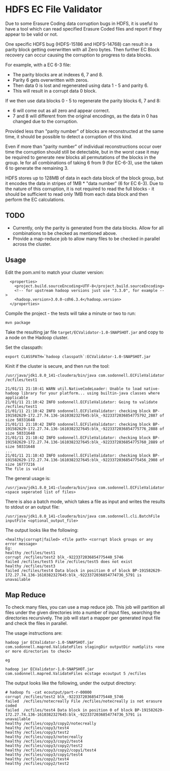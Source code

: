 # HDFS EC File Validator

Due to some Erasure Coding data corruption bugs in HDFS, it is useful to have a tool which can read specified Erasure Coded files and report if they appear to be valid or not.

One specific HDFS bug (HDFS-15186 and HDFS-14768) can result in a parity block getting overwritten with all Zero bytes. Then further EC Block recovery can occur causing the corruption to progress to data blocks.

For example, with a EC 6-3 file:

* The parity blocks are at indexes 6, 7 and 8.
* Parity 6 gets overwritten with zeros.
* Then data 0 is lost and regenerated using data 1 - 5 and parity 6.
* This will result in a corrupt data 0 block.

If we then use data blocks 0 - 5 to regenerate the parity blocks 6, 7 and 8:

* 6 will come out as all zero and appear correct.
* 7 and 8 will different from the original encodings, as the data in 0 has changed due to the corruption.

Provided less than "parity number" of blocks are reconstructed at the same time, it should be possible to detect a corruption of this kind.

Even if more than "parity number" of individual reconstructions occur over time the corruption should still be detectable, but in the worst case it may be required to generate new blocks all permutations of the blocks in the group. Ie for all combinations of taking 6 from 9 (for EC-6-3), use the taken 6 to generate the remaining 3.

HDFS stores up to 128MB of data in each data block of the block group, but it encodes the data in stripes of 1MB * "data number" (6 for EC 6-3). Due to the nature of this corruption, it is not required to read the full blocks - it should be sufficient to read only 1MB from each data block and then perform the EC calculations.

## TODO

* Currently, only the parity is generated from the data blocks. Allow for all combinations to be checked as mentioned above.
* Provide a map-reduce job to allow many files to be checked in parallel across the cluster.


## Usage

Edit the pom.xml to match your cluster version:

```
  <properties>
    <project.build.sourceEncoding>UTF-8</project.build.sourceEncoding>
    <!-- for upstream hadoop versions just use "3.3.0", for example -->
    <hadoop.version>3.0.0-cdh6.3.4</hadoop.version>
  </properties>
```

Compile the project - the tests will take a minute or two to run:

```
mvn package
```

Take the resulting jar file `target/ECValidator-1.0-SNAPSHOT.jar` and copy to a node on the Hadoop cluster.

Set the classpath:

```
export CLASSPATH=`hadoop classpath`:ECValidator-1.0-SNAPSHOT.jar
```

Kinit if the cluster is secure, and then run the tool:

```
/usr/java/jdk1.8.0_141-cloudera/bin/java com.sodonnell.ECFileValidator /ecfiles/test1

21/01/11 21:10:41 WARN util.NativeCodeLoader: Unable to load native-hadoop library for your platform... using builtin-java classes where applicable
21/01/11 21:10:42 INFO sodonnell.ECFileValidator: Going to validate /ecfiles/test1
21/01/11 21:10:42 INFO sodonnell.ECFileValidator: checking block BP-191582629-172.27.74.136-1610382327645:blk_-9223372036854775792_2887 of size 50331648
21/01/11 21:10:42 INFO sodonnell.ECFileValidator: checking block BP-191582629-172.27.74.136-1610382327645:blk_-9223372036854775776_2888 of size 50331648
21/01/11 21:10:42 INFO sodonnell.ECFileValidator: checking block BP-191582629-172.27.74.136-1610382327645:blk_-9223372036854775760_2889 of size 50331648
...
21/01/11 21:10:43 INFO sodonnell.ECFileValidator: checking block BP-191582629-172.27.74.136-1610382327645:blk_-9223372036854775456_2908 of size 16777216
The file is valid
```

The general usage is:

```
/usr/java/jdk1.8.0_141-cloudera/bin/java com.sodonnell.ECFileValidator <space seperated list of files>
```

There is also a batch mode, which takes a file as input and writes the results to stdout or an output file:

```
/usr/java/jdk1.8.0_141-cloudera/bin/java com.sodonnell.cli.BatchFile inputFile <optional_output_file>
```

The output looks like the following:

```
<healthy|corrupt|failed> <file path> <corrupt block groups or any error message>
Eg:
healthy /ecfiles/test1
corrupt /ecfiles/test2 blk_-9223372036854775440_5746
failed /ecfiles/test5 File /ecfiles/test5 does not exist
healthy /ecfiles/test3
failed /ecfiles/test4 Data block in position 0 of block BP-191582629-172.27.74.136-1610382327645:blk_-9223372036854774736_5791 is unavailable
```

## Map Reduce

To check many files, you can use a map reduce job. This job will partition all files under the given directories into a number of input files, searching the directories recursively. The job will start a mapper per generated input file and check the files in parallel.

The usage instructions are:

```
hadoop jar ECValidator-1.0-SNAPSHOT.jar com.sodonnell.mapred.ValidateFiles stagingDir outputDir numSplits <one or more directories to check>

eg

hadoop jar ECValidator-1.0-SNAPSHOT.jar com.sodonnell.mapred.ValidateFiles ecstage ecoutput 5 /ecfiles
```

The output looks like the following, under the output directory:

```
# hadoop fs -cat ecoutput/part-r-00000
corrupt	/ecfiles/test2 blk_-9223372036854775440_5746
failed	/ecfiles/notecreally File /ecfiles/notecreally is not erasure coded
failed	/ecfiles/test4 Data block in position 0 of block BP-191582629-172.27.74.136-1610382327645:blk_-9223372036854774736_5791 is unavailable
healthy	/ecfiles/copy3/copy2/notecreally
healthy	/ecfiles/copy3/test4
healthy	/ecfiles/copy3/test2
healthy	/ecfiles/copy3/notecreally
healthy	/ecfiles/copy3/copy2/test4
healthy	/ecfiles/copy3/copy2/test2
healthy	/ecfiles/copy3/copy2/copy1/test4
healthy	/ecfiles/copy3/copy1/test4
healthy	/ecfiles/copy2/test4
healthy	/ecfiles/copy2/test2
```
